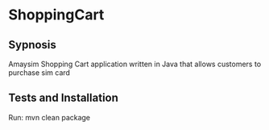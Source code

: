 # ShoppingCart

## Sypnosis

Amaysim Shopping Cart application written in Java that allows customers to purchase sim card


## Tests and Installation
Run: mvn clean package
